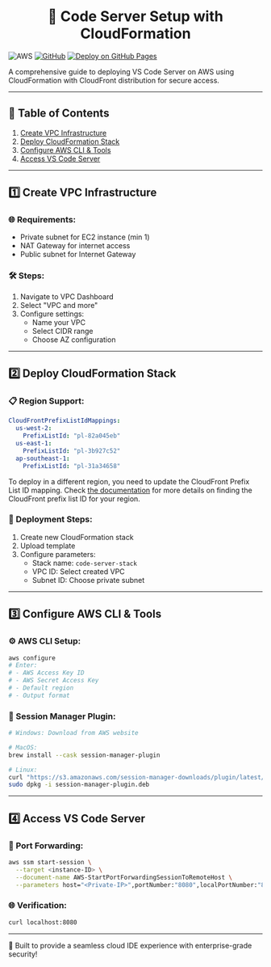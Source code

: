 <div align="center">
    <h1> 🚀 Code Server Setup with CloudFormation </h1>
</div>

![AWS](https://img.shields.io/badge/AWS-FF9900?logo=amazon-aws&logoColor=white) [![GitHub](https://img.shields.io/github/license/ThongNguyenDT/Unlocking-Remote-AWS-Development-Using-VS-Code-with-EC2-An-Alternative-to-Cloud9?color=red)](LICENSE) [![Deploy on GitHub Pages](https://img.shields.io/badge/Deploy-GitHub%20Pages-blue)](https://thongnguyendt.github.io/Unlocking-Remote-AWS-Development-Using-VS-Code-with-EC2-An-Alternative-to-Cloud9/10.cloudfrontdistribution/)

A comprehensive guide to deploying VS Code Server on AWS using CloudFormation with CloudFront distribution for secure access.

---

## 📑 Table of Contents
1. [Create VPC Infrastructure](#1-create-vpc-infrastructure)
2. [Deploy CloudFormation Stack](#2-deploy-cloudformation-stack)
3. [Configure AWS CLI & Tools](#3-configure-aws-cli--tools)
4. [Access VS Code Server](#4-access-vs-code-server)

---

## 1️⃣ Create VPC Infrastructure

### 🌐 Requirements:
- Private subnet for EC2 instance (min 1)
- NAT Gateway for internet access
- Public subnet for Internet Gateway

### 🛠 Steps:
1. Navigate to VPC Dashboard
2. Select "VPC and more"
3. Configure settings:
   - Name your VPC
   - Select CIDR range
   - Choose AZ configuration

---

## 2️⃣ Deploy CloudFormation Stack

### 📋 Region Support:
```yaml
CloudFrontPrefixListIdMappings:
  us-west-2:
    PrefixListId: "pl-82a045eb"
  us-east-1:
    PrefixListId: "pl-3b927c52"
  ap-southeast-1:
    PrefixListId: "pl-31a34658"
```
To deploy in a different region, you need to update the CloudFront Prefix List ID mapping. Check [the documentation](https://docs.aws.amazon.com/vpc/latest/userguide/working-with-aws-managed-prefix-lists.html) for more details on finding the CloudFront prefix list ID for your region.

### 🚀 Deployment Steps:
1. Create new CloudFormation stack
2. Upload template
3. Configure parameters:
   - Stack name: `code-server-stack`
   - VPC ID: Select created VPC
   - Subnet ID: Choose private subnet

---

## 3️⃣ Configure AWS CLI & Tools

### ⚙️ AWS CLI Setup:
```bash
aws configure
# Enter:
# - AWS Access Key ID
# - AWS Secret Access Key
# - Default region
# - Output format
```

### 🔧 Session Manager Plugin:
```bash
# Windows: Download from AWS website

# MacOS:
brew install --cask session-manager-plugin

# Linux:
curl "https://s3.amazonaws.com/session-manager-downloads/plugin/latest/ubuntu_64bit/session-manager-plugin.deb" -o "session-manager-plugin.deb"
sudo dpkg -i session-manager-plugin.deb
```

---

## 4️⃣ Access VS Code Server

### 🔄 Port Forwarding:
```bash
aws ssm start-session \
  --target <instance-ID> \
  --document-name AWS-StartPortForwardingSessionToRemoteHost \
  --parameters host="<Private-IP>",portNumber:"8080",localPortNumber:"8080"
```

### 🌐 Verification:
```bash
curl localhost:8080
```

---


🎨 Built to provide a seamless cloud IDE experience with enterprise-grade security!

